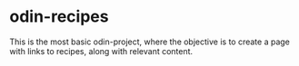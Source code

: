 # odin-recipes

This is the most basic odin-project, where the objective is to create a page with links to recipes, along with relevant content.